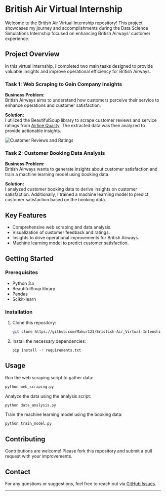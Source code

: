 
# British Air Virtual Internship

Welcome to the British Air Virtual Internship repository! This project showcases my journey and accomplishments during the Data Science Simulations Internship focused on enhancing British Airways' customer experience.

## Project Overview

In this virtual internship, I completed two main tasks designed to provide valuable insights and improve operational efficiency for British Airways.

### Task 1: Web Scraping to Gain Company Insights

**Business Problem:**  
British Airways aims to understand how customers perceive their service to enhance operations and customer satisfaction.

**Solution:**  
I utilized the BeautifulSoup library to scrape customer reviews and service ratings from [Airline Quality](https://www.airlinequality.com/airline-reviews/british-airways). The extracted data was then analyzed to provide actionable insights.

![Customer Reviews and Ratings](https://github.com/user-attachments/assets/3b035268-c67e-4f56-bc01-3b1dc8cbd97a)

### Task 2: Customer Booking Data Analysis

**Business Problem:**  
British Airways wants to generate insights about customer satisfaction and train a machine learning model using booking data.

**Solution:**  
I analyzed customer booking data to derive insights on customer satisfaction. Additionally, I trained a machine learning model to predict customer satisfaction based on the booking data.

## Key Features

- Comprehensive web scraping and data analysis.
- Visualization of customer feedback and ratings.
- Insights to drive operational improvements for British Airways.
- Machine learning model to predict customer satisfaction.

## Getting Started

### Prerequisites

- Python 3.x
- BeautifulSoup library
- Pandas
- Scikit-learn

### Installation

1. Clone this repository:
   ```bash
   git clone https://github.com/Makur123/Bristish-Air_Virtual-Intenship.git
   ```
2. Install the necessary dependencies:
   ```bash
   pip install -r requirements.txt
   ```

## Usage

Run the web scraping script to gather data:
```bash
python web_scraping.py
```
Analyze the data using the analysis script:
```bash
python data_analysis.py
```
Train the machine learning model using the booking data:
```bash
python train_model.py
```

## Contributing

Contributions are welcome! Please fork this repository and submit a pull request with your improvements.

## Contact

For any questions or suggestions, feel free to reach out via [GitHub Issues](https://github.com/Makur123/Bristish-Air_Virtual-Intenship/issues).

---

